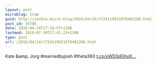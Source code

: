 ```yaml
---
layout: post
microblog: true
guid: http://joshua.micro.blog/2016/04/24/t724119921970401280.html
post_id: 35786
date: 2016-04-24T17:16:57+1100
lastmod: 2019-07-30T17:41:23+1100
type: post
url: /2016/04/24/t724119921970401280.html
---
```

Kate &amp;amp; Jorg #marriedbyjosh #theta360 [t.co/xWD3dGhoX...](https://t.co/xWD3dGhoXp)
